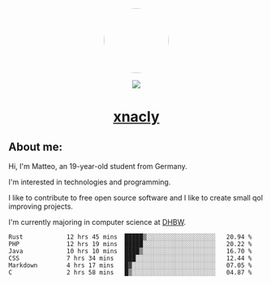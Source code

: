 <p align="center">
  <img style="border-radius: 100px" width="128" height="128" src="https://avatars.githubusercontent.com/u/47723417?v=4"/>
</p>
<p align="center">
  <img src="https://komarev.com/ghpvc/?username=xnacly&&style=flat-square"/>
</p>

<h1 align="center"><a href="https://xnacly.me/"> xnacly</a> </h1>

<h2> About me:</h2>

<p>Hi, I'm Matteo, an 19-year-old student from Germany. </p>
<p>I'm interested in technologies and programming.</p>
<p>I like to contribute to free open source software and I like to create small qol improving projects.</p>
<p>I'm currently majoring in computer science at <a href="https://www.dhbw.de/startseite">DHBW</a>.</p>

<!--START_SECTION:waka-->

```text
Rust            12 hrs 45 mins  █████▒░░░░░░░░░░░░░░░░░░░   20.94 %
PHP             12 hrs 19 mins  █████░░░░░░░░░░░░░░░░░░░░   20.22 %
Java            10 hrs 10 mins  ████▒░░░░░░░░░░░░░░░░░░░░   16.70 %
CSS             7 hrs 34 mins   ███░░░░░░░░░░░░░░░░░░░░░░   12.44 %
Markdown        4 hrs 17 mins   █▓░░░░░░░░░░░░░░░░░░░░░░░   07.05 %
C               2 hrs 58 mins   █▒░░░░░░░░░░░░░░░░░░░░░░░   04.87 %
```

<!--END_SECTION:waka-->
